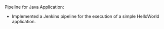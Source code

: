 Pipeline for Java Application:

- Implemented a Jenkins pipeline for the execution of a simple HelloWorld application.
